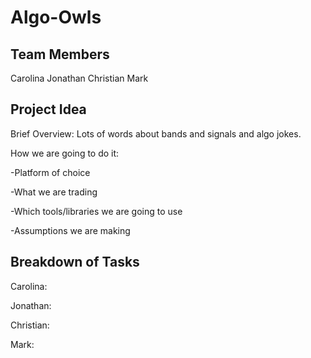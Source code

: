 # Algo-Owls

## Team Members

Carolina
Jonathan
Christian
Mark

## Project Idea

Brief Overview:
Lots of words about bands and signals and algo jokes.

How we are going to do it:

-Platform of choice

-What we are trading

-Which tools/libraries we are going to use

-Assumptions we are making

 
## Breakdown of Tasks

Carolina:

Jonathan:

Christian:

Mark: